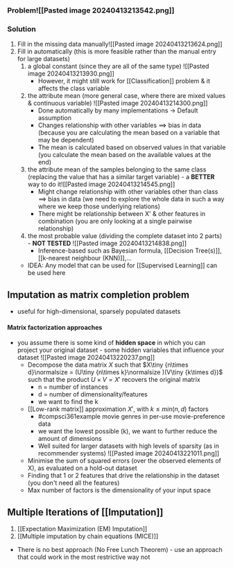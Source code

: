 ### Problem![[Pasted image 20240413213542.png]]

### Solution
1. Fill in the missing data manually![[Pasted image 20240413213624.png]]
2. Fill in automatically (this is more feasible rather than the manual entry for large datasets) 
	1. a global constant (since they are all of the same type) ![[Pasted image 20240413213930.png]]
		- However, it might still work for [[Classification]] problem & it affects the class variable
	2. the attribute mean (more general case, where there are mixed values & continuous variable) ![[Pasted image 20240413214300.png]]
		- Done automatically by many implementations $\rightarrow$ Default assumption
		- Changes relationship with other variables $\implies$ bias in data (because you are calculating the mean based on a variable that may be dependent)
		- The mean is calculated based on observed values in that variable (you calculate the mean based on the available values at the end)
	3. the attribute mean of the samples belonging to the same class (replacing the value that has a similar target variable) - a **BETTER** way to do it![[Pasted image 20240413214545.png]]
		- Might change relationship with other variables other than class $\implies$ bias in data (we need to explore the whole data in such a way where we keep those underlying relations)
		- There might be relationship between X' & other features in combination (you are only looking at a single pairwise relationship)
	4. the most probable value (dividing the complete dataset into 2 parts) - **NOT TESTED** ![[Pasted image 20240413214838.png]]
		- Inference-based such as Bayesian formula, [[Decision Tree(s)]], [[k-nearest neighbour (KNN)]],...
	- IDEA: Any model that can be used for [[Supervised Learning]] can be used here
## Imputation as matrix completion problem
- useful for high-dimensional, sparsely populated datasets
#### Matrix factorization approaches
- you assume there is some kind of **hidden space** in which you can project your original dataset - some hidden variables that influence your dataset
		![[Pasted image 20240413220237.png]]
	 - Decompose the data matrix $X$ such that $X\tiny {n\times d}\normalsize = (U\tiny {n\times k}\normalsize )(V\tiny {k\times d})$ such that the product $U\times V = X'$ recovers the original matrix
		 - n = number of instances
		 - d = number of dimensionality/features
		 - we want to find the k
	- [[Low-rank matrix]] approximation $X'$, with $k\leq min(n,d)$ factors
		- #compsci361example movie genres in per-use movie-preference data
		- we want the lowest possible (k), we want to further reduce the amount of dimensions
		- Well suited for larger datasets with high levels of sparsity (as in recommender systems)
	![[Pasted image 20240413221011.png]]
	- Minimise the sum of squared errors (over the observed elements of X), as evaluated on a hold-out dataset
	- Finding that 1 or 2 features that drive the relationship in the dataset (you don't need all the features)
	- Max number of factors is the dimensionality of your input space
## Multiple Iterations of [[Imputation]]
1. [[Expectation Maximization (EM) Imputation]]
2. [[Multiple imputation by chain equations (MICE)]]
- There is no best approach (No Free Lunch Theorem) - use an approach that could work in the most restrictive way not